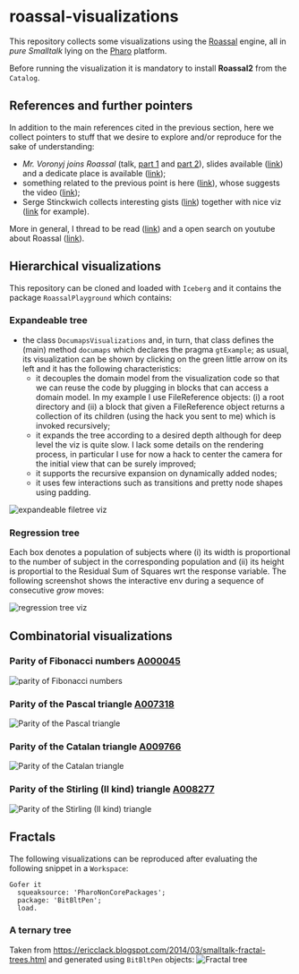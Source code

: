 # roassal-visualizations

This repository collects some visualizations using the [Roassal](http://agilevisualization.com/) 
engine, all in *pure Smalltalk* lying on the [Pharo](http://pharo.org/) platform.

Before running the visualization it is mandatory to install __Roassal2__ from the `Catalog`.

## References and further pointers

In addition to the main references cited in the previous section, here we collect pointers to stuff that we desire to
explore and/or reproduce for the sake of understanding:

- *Mr. Voronyj joins Roassal* (talk, [part 1](https://www.youtube.com/watch?v=IUpndOXOsnY) and [part 2](https://www.youtube.com/watch?v=XsF3YaC1m_w)), slides available ([link](http://esug.org/data/ESUG2014/2%20tuesday/1500-1530%20Mr.%20Voronyj%20joins%20Roassal/PresVoronyjDiagram.pdf)) and a dedicate place is available ([link](http://natalia.tymch.uk/RTVoronyjDiagram/));
- something related to the previous point is here ([link](http://lists.pharo.org/pipermail/pharo-dev_lists.pharo.org/2014-August/099437.html)), whose suggests the video ([link](https://www.youtube.com/watch?v=CuimMwuZiGA&feature=youtu.be));
- Serge Stinckwich collects interesting gists ([link](https://gist.github.com/SergeStinckwich?direction=desc&sort=updated)) together with nice viz ([link](https://www.youtube.com/watch?v=tadvdsSC98w) for example).

More in general, I thread to be read ([link](https://www.reddit.com/r/smalltalk/comments/723kqr/what_do_you_do_with_pharosqueak/)) and a open search on youtube about Roassal ([link](https://www.youtube.com/results?search_query=roassal)).

## Hierarchical visualizations

This repository can be cloned and loaded with `Iceberg` and it contains the package `RoassalPlayground` which contains:

### Expandeable tree
- the class `DocumapsVisualizations` and, in turn, that class defines the (main) method `documaps` which declares the pragma `gtExample`; as usual, its visualization can be shown by clicking on the green little arrow on its left and it has the following characteristics:
  - it decouples the domain model from the visualization code so that we can reuse the code by plugging in blocks that can access a domain model. In my example I use FileReference objects: (i) a root directory and (ii) a block that given a FileReference object returns a collection of its children (using the hack you sent to me) which is invoked recursively;
  - it expands the tree according to a desired depth although for deep level the viz is quite slow. I lack some details on the rendering process, in particular I use for now a hack to center the camera for the initial view that can be surely improved;
  - it supports the recursive expansion on dynamically added nodes;
  - it uses few interactions such as transitions and pretty node shapes using padding.
  
![expandeable filetree viz](https://github.com/massimo-nocentini/roassal-visualizations/blob/master/filetree.svg)

### Regression tree
Each box denotes a population of subjects where (i) its width is proportional to the number of subject in the corresponding
population and (ii) its height is proportial to the Residual Sum of Squares wrt the response variable. The following screenshot shows the interactive env during a sequence of consecutive *grow* moves:

![regression tree viz](https://github.com/massimo-nocentini/roassal-visualizations/blob/master/regression-tree-during-grow-moves.png)

## Combinatorial visualizations

### Parity of Fibonacci numbers [A000045](https://oeis.org/A000045)
![parity of Fibonacci numbers](https://github.com/massimo-nocentini/roassal-visualizations/blob/master/fibonacci.svg)

### Parity of the Pascal triangle [A007318](https://oeis.org/A007318)
![Parity of the Pascal triangle](https://github.com/massimo-nocentini/roassal-visualizations/blob/master/pascal.svg)

### Parity of the Catalan triangle [A009766](https://oeis.org/A009766)
![Parity of the Catalan triangle](https://github.com/massimo-nocentini/roassal-visualizations/blob/master/catalan.svg)

### Parity of the Stirling (II kind) triangle [A008277](https://oeis.org/A008277)
![Parity of the Stirling (II kind) triangle](https://github.com/massimo-nocentini/roassal-visualizations/blob/master/stirlingII.svg)

## Fractals

The following visualizations can be reproduced after evaluating the following snippet in a `Workspace`:
```smalltalk
Gofer it
  squeaksource: 'PharoNonCorePackages';
  package: 'BitBltPen';
  load.
```

### A ternary tree
Taken from https://ericclack.blogspot.com/2014/03/smalltalk-fractal-trees.html and generated using `BitBltPen` objects:
![Fractal tree](https://github.com/massimo-nocentini/roassal-visualizations/blob/master/fractal-tree.png)
